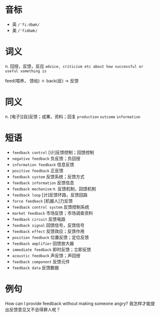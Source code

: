 # 音标

- 英 `/'fiːdbæk/`
- 美 `/'fidbæk/`

# 词义

n. 回授，反馈，反应
`advice, criticism etc about how successful or useful something is`



feed(喂养， 馈给) ＋ back(反) → 反馈

# 同义

n. [电子][自]反馈；成果，资料；回复
`production` `outcome` `information`

# 短语

- `feedback control` [计]反馈控制；回馈控制
- `negative feedback` 负反馈；负回授
- `information feedback` 信息反馈
- `positive feedback` 正反馈
- `feedback system` 反馈系统；反馈方式
- `feedback information` 反馈信息
- `feedback mechanism` n. 反馈机制，回馈机制
- `feedback loop` [计]反馈环路，反馈回路
- `force feedback` [机器人]力反馈
- `feedback control system` 反馈控制系统
- `market feedback` 市场反馈；市场调查资料
- `feedback circuit` 反馈电路
- `feedback signal` 回馈信号，反馈信号
- `feedback effect` 反馈效应；反馈作用
- `position feedback` 位置反馈；定位反馈
- `feedback amplifier` 回馈放大器
- `immediate feedback` 即时反馈；立即反馈
- `acoustic feedback` 声反馈；声回授
- `feedback component` 反馈元件
- `feedback data` 反馈数据

# 例句

How can I provide feedback without making someone angry?
我怎样才能提出反馈意见又不会得罪人呢？


